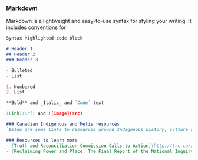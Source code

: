 ### Markdown

Markdown is a lightweight and easy-to-use syntax for styling your writing. It includes conventions for

```markdown
Syntax highlighted code block

# Header 1
## Header 2
### Header 3

- Bulleted
- List

1. Numbered
2. List

**Bold** and _Italic_ and `Code` text

[Link](url) and ![Image](src)

### Canadian Indigenous and Metis resources 
`Below are some links to resources around Indigenous history, culture and movements. There is a mixed amount of media, ranging from articles and stories to videos and playlists! Enjoy :)` 

### Resources to learn more
- [Truth and Reconciliation Commission Calls to Action](http://trc.ca/assets/pdf/Calls_to_Action_English2.pdf)
- [Reclaiming Power and Place: The Final Report of the National Inquiry into Missing and Murdered Indigenous Women and Girls](https://www.mmiwg-ffada.ca/final-report/)


